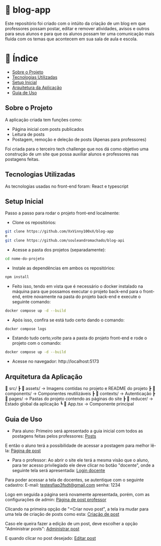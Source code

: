 # 📌 blog-app
Este repositório foi criado com o intúito da criação de um blog em que professores possam postar, editar e remover atividades, avisos e outros para seus alunos e para que os alunos possam ter uma comunicação mais fluida com os temas que acontecem em sua sala de aula e escola.

# 📌 Índice
- [Sobre o Projeto](#sobre-o-projeto)
- [Tecnologias Utilizadas](#tecnologias-usadas)
- [Setup Inicial](#setup-inicial)
- [Arquitetura da Aplicação](#arquitetura-da-aplicacao)
- [Guia de Uso](#guia-de-uso)

## Sobre o Projeto
A aplicação criada tem funções como:
- Página inicial com posts publicados
- Leitura de posts
- Postagem, remoção e deleção de posts (Apenas para professores)

Foi criada para o terceiro tech challenge que nos dá como objetivo uma construção de um site que possa auxiliar alunos e professores nas postagens feitas.

## Tecnologias Utilizadas
As tecnologias usadas no front-end foram: React e typescript

## Setup Inicial
Passo a passo para rodar o projeto front-end localmente:

- Clone os repositórios:
```bash
git clone https://github.com/XxVinny100xX/blog-app
e
git clone https://github.com/souleandromachado/blog-api
```

- Acesse a pasta dos projetos (separadamente):
```bash
cd nome-do-projeto
```

- Instale as dependências em ambos os repositórios:
```bash
npm install
```

- Feito isso, tendo em vista que é necessário o docker instalado na máquina para que possamos executar o projeto back-end para o front-end, entre novamente na pasta do projeto back-end e execute o seguinte comando:
```bash
docker compose up -d --build
```
- Após isso, confira se está tudo certo dando o comando:
```bash
docker compose logs
```

- Estando tudo certo,volte para a pasta do projeto front-end e rode o projeto com o comando:
```bash
docker compose up -d --build
```
- Acesse no navegador: http://localhost:5173

## Arquitetura da Aplicação
📂 src/
┣ 📂 assets/ → Imagens contidas no projeto e README do projeto
┣ 📂 components/ → Componentes reutilizáveis
┣ 📂 contexts/ → Autenticação
┣ 📂 pages/ → Pastas do projeto contendo as páginas do site
┣ 📂 reducer/ → Estado global da aplicação
┗ 📜 App.tsx → Componente principal

## Guia de Uso
- Para aluno:
Primeiro será apresentado a guia inicial com todos as postagens feitas pelos professores:
[Posts](./mobile-app/assets/guia-principal.png)

E então o aluno terá a possibilidade de acessar a postagem para melhor lê-la:
[Página de post](./mobile-app/assets/tela-de-leitura.png)

- Para o professor:
Ao abrir o site ele terá a mesma visão que o aluno, para ter acesso privilegiado ele deve clicar no botão "docente", onde a seguinte tela será apresentada:
[Login docente](./mobile-app/assets/login-professor.png)

Para poder acessar a tela de docentes, se autentique com o seguinte cadastro:
E-mail: testesfiap3fsdt@gmail.com
senha: 1234

Logo em seguida a página será novamente apresentada, porém, com as configurações de admin:
[Página de post professor](./mobile-app/assets/tela-inicial-professor.png)

Clicando na primeira opção de "+Criar novo post", a tela ira mudar para uma tela de criação de posts como esta:
[Criação de post](./mobile-app/assets/tela-de-criação.png)

Caso ele queira fazer a edição de um post, deve escolher a opção "Administrar posts":
[Administrar post](./mobile-app/assets/admin-posts.png)

E quando clicar no post desejado:
[Editar post](./mobile-app/assets/editar-post.png)